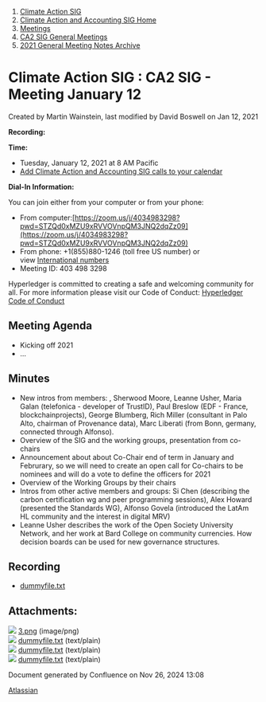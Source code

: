 1. [Climate Action SIG](index.html)
2. [Climate Action and Accounting SIG Home](Climate-Action-and-Accounting-SIG-Home_19005445.html)
3. [Meetings](Meetings_19005583.html)
4. [CA2 SIG General Meetings](CA2-SIG-General-Meetings_19006785.html)
5. [2021 General Meeting Notes Archive](2021-General-Meeting-Notes-Archive_19006648.html)

# Climate Action SIG : CA2 SIG - Meeting January 12

Created by Martin Wainstein, last modified by David Boswell on Jan 12, 2021

**Recording:**

**Time:**

- Tuesday, January 12, 2021 at 8 AM Pacific
- [Add Climate Action and Accounting SIG calls to your calendar](https://lists.hyperledger.org/g/climate-sig/ics/invite.ics?repeatid=24572)

**Dial-In Information:**

You can join either from your computer or from your phone:

- From computer:[https://zoom.us/j/4034983298?pwd=STZQd0xMZU9xRVVOVnpQM3JNQ2dqZz09](https://zoom.us/j/4034983298?pwd=STZQd0xMZU9xRVVOVnpQM3JNQ2dqZz09)
- From phone: +1(855)880-1246 (toll free US number) or view [International numbers](https://zoom.us/u/bAaJoyznp)
- Meeting ID: 403 498 3298

Hyperledger is committed to creating a safe and welcoming community for all. For more information please visit our Code of Conduct: [Hyperledger Code of Conduct](https://lf-hyperledger.atlassian.net/wiki/display/HYP/Hyperledger+Code+of+Conduct)

## **Meeting Agenda**

- Kicking off 2021
- ...

## **Minutes**

- New intros from members: , Sherwood Moore, Leanne Usher, Maria  Galan (telefonica - developer of TrustID), Paul Breslow (EDF - France, blockchainprojects), George Blumberg, Rich Miller (consultant in Palo Alto, chairman of Provenance data), Marc Liberati (from Bonn, germany, connected through Alfonso).
- Overview of the SIG and the working groups, presentation from co-chairs
- Announcement about about Co-Chair end of term in January and Februrary, so we will need to create an open call for Co-chairs to be nominees and will do a vote to define the officers for 2021
- Overview of the Working Groups by their chairs
- Intros from other active members and groups: Si Chen (describing the carbon certification wg and peer programming sessions), Alex Howard (presented the Standards WG), Alfonso Govela (introduced the LatAm HL community and the interest in digital MRV)
- Leanne Usher describes the work of the Open Society University Network, and her work at Bard College on community currencies. How decision boards can be used for new governance structures.

## **Recording**

- [dummyfile.txt](#)

## Attachments:

![](images/icons/bullet_blue.gif) [3.png](attachments/19006672/19006674.png) (image/png)  
![](images/icons/bullet_blue.gif) [dummyfile.txt](attachments/19006672/19006673.txt) (text/plain)  
![](images/icons/bullet_blue.gif) [dummyfile.txt](attachments/19006672/19006675.txt) (text/plain)  
![](images/icons/bullet_blue.gif) [dummyfile.txt](attachments/19006672/19006685.txt) (text/plain)

Document generated by Confluence on Nov 26, 2024 13:08

[Atlassian](http://www.atlassian.com/)
